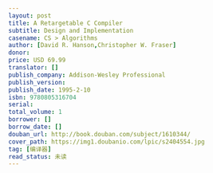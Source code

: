 ```yaml
---
layout: post
title: A Retargetable C Compiler
subtitle: Design and Implementation
casename: CS > Algorithms
author: [David R. Hanson,Christopher W. Fraser]
donor: 
price: USD 69.99
translator: []
publish_company: Addison-Wesley Professional
publish_version: 
publish_date: 1995-2-10
isbn: 9780805316704
serial: 
total_volume: 1
borrower: []
borrow_date: []
douban_url: http://book.douban.com/subject/1610344/
cover_path: https://img1.doubanio.com/lpic/s2404554.jpg
tag: [编译器]
read_status: 未读
---
```

